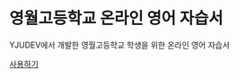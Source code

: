 # 영월고등학교 온라인 영어 자습서

YJUDEV에서 개발한 영월고등학교 학생을 위한 온라인 영어 자습서

[사용하기](https://ywhs-english.com/main_page/index.html)
